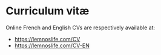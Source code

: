 # Curriculum vitæ

Online French and English CVs are respectively available at:
- https://lemnoslife.com/CV
- https://lemnoslife.com/CV-EN
